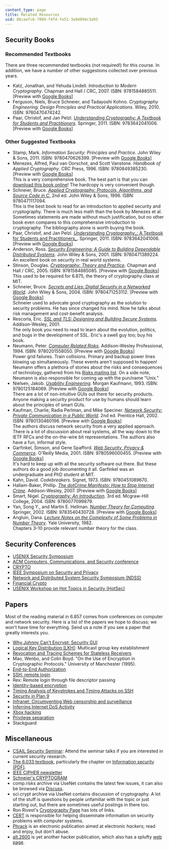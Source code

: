 ```yaml
---
content_type: page
title: Related Resources
uid: 86caefc6-7009-f4fd-fe51-3a94094c3a93
---
```


Security Books
--------------

### Recommended Textbooks

There are three recommended textbooks (not required!) for this course. In addition, we have a number of other suggestions collected over previous years.

*   Katz, Jonathan, and Yehuda Lindell. _Introduction to Modern Cryptography_. Chapman and Hall / CRC, 2007. ISBN: 9781584885511. \[Preview with [Google Books](http://books.google.com/books?id=TTtVKHdOcDoC&pg=PAfrontcover)\]
*   Ferguson, Niels, Bruce Schneier, and Tadayoshi Kohno. _Cryptography Engineering: Design Principles and Practical Applications_. Wiley, 2010. ISBN: 9780470474242.
*   Paar, Christof, and Jan Pelzl. [_Understanding Cryptography: A Textbook for Students and Practitioners_](http://www.springer.com/computer/security+and+cryptology/book/978-3-642-04100-6). Springer, 2011. ISBN: 9783642041006. \[Preview with [Google Books](http://books.google.com/books?id=f24wFELSzkoC&pg=PAfrontcover)\]

### Other Suggested Textbooks

*   Stamp, Mark. _Information Security: Principles and Practice_. John Wiley & Sons, 2011. ISBN: 9780470626399. \[Preview with [Google Books](http://books.google.com/books?id=UW3SS9P9hdEC&pg=PAfrontcover)\]
*   Menezes, Alfred, Paul van Oorschot, and Scott Vanstone. _Handbook of Applied Cryptography_. CRC Press, 1996. ISBN: 9780849385230. \[Preview with [Google Books](http://books.google.com/books?id=MhvcBQAAQBAJ&pg=PAfrontcover)\]  
    This is a very comprehensive book. The best part is that you can [download this book online](http://www.cacr.math.uwaterloo.ca/hac/)! The hardcopy is very convenient though.
*   Schneier, Bruce. [_Applied Cryptography: Protocols, Algorithms, and Source Code in C_.](http://www.schneier.com/book-applied.html) 2nd ed. John Wiley & Sons, 1996. ISBN: 9780471117094.  
    This is the best book to read for an introduction to applied security and cryptography. There is much less math than the book by Menezes et al. Sometimes statements are made without much justification, but no other book even compares to this comprehensive introduction to cryptography. The bibliography alone is worth buying the book.
*   Paar, Christof, and Jan Pelzl. [_Understanding Cryptography__: A Textbook for Students and Practitioners_](http://www.springer.com/computer/security+and+cryptology/book/978-3-642-04100-6). Springer, 2011. ISBN: 9783642041006. \[Preview with [Google Books](http://books.google.com/books?id=f24wFELSzkoC&pg=PAfrontcover)\]
*   Anderson, Ross. [_Security Engineering: A Guide to Building Dependable Distributed Systems_](http://www.cl.cam.ac.uk/~rja14/book.html). John Wiley & Sons, 2001. ISBN: 9780471389224.  
    An excellent book on security in real world systems.
*   Stinson, Douglas. [_Cryptography: Theory and Practice_](https://labs.xjtudlc.com/labs/wldmt1/reading%20list/books/Network%20security%20and%20crypto/Cryptography%20Theory%20and%20Practice.pdf). Chapman and Hall / CRC, 2005. ISBN: 9781584885085. \[Preview with [Google Books](http://books.google.com/books?id=uhl_kYfpgo4C&pg=PAfrontcover)\]  
    This used to be required for 6.875, the theory of cryptography class at MIT.
*   Schneier, Bruce. [_Secrets and Lies: Digital Security in a Networked World_](http://www.schneier.com/book-sandl.html). John Wiley & Sons, 2004. ISBN: 9780471253112. \[Preview with [Google Books](http://books.google.com/books?id=z_7CAjmql6kC&pg=PAfrontcover)\]  
    Schneier used to advocate good cryptography as the solution to security problems. He has since changed his mind. Now he talks about risk management and cost-benefit analysis.
*   Rescorla, Eric. [_SSL and TLS: Designing and Building Secure Systems_](http://www.pearson.ch/1471/9780201615982/SSL-and-TLS-Designing-and-Building.aspx). Addison-Wesley, 2001.  
    The only book you need to read to learn about the evolution, politics, and bugs in the development of SSL. Eric's a swell guy too; buy his book.
*   Neumann, Peter. [_Computer Related Risks_](http://www.csl.sri.com/users/neumann/neumann-book.html). Addison-Wesley Professional, 1994. ISBN: 9780201558050. \[Preview with [Google Books](http://books.google.com/books?id=8d-qU8K0BN4C&pg=PAfrontcover)\]  
    Power grid failures. Train collisions. Primary and backup power lines blowing up simultaneously. These events aren't supposed to happen! Neumann offers a plethora of stories about the risks and consequences of technology, gathered from his [Risks mailing list](http://catless.ncl.ac.uk/Risks). On a side note, Neumann is also responsible for coming up with the pun/name "Unix."
*   Nielsen, Jakob. [_Usability Engineering_](http://www.useit.com/jakob/useengbook.html). Morgan Kaufmann, 1993. ISBN: 9780125184069. \[Preview with [Google Books](http://books.google.com/books?id=95As2OF67f0C&pg=PAfrontcover)\]  
    There are a lot of non-intuitive GUIs out there for security products. Anyone making a security product for use by humans should learn about the principles of smart GUIs.
*   Kaufman, Charlie, Radia Perlman, and Mike Speciner. [_Network Security: Private Communication in a Public World_](https://www.amazon.com/Network-Security-Private-Communication-Public/dp/0130460192). 2nd ed. Prentice Hall, 2002. ISBN: 9780130460196. \[Preview with [Google Books](http://books.google.com/books?id=wxMqaz4JMb0C&pg=PAfrontcover)\]  
    The authors discuss network security from a very applied approach. There is a lot of discussion about real systems, all the way down to the IETF RFCs and the on-the-wire bit representations. The authors also have a fun, informal style.
*   Garfinkel, Simson, and Gene Spafford. [_Web Security, Privacy & Commerce_](http://www.oreilly.com/catalog/websec2/). O'Reilly Media, 2001. ISBN: 9780596000455. \[Preview with [Google Books](http://books.google.com/books?id=jIBH98wwuv8C&pg=PAfrontcover)\]  
    It's hard to keep up with all the security software out there. But these authors do a good job documenting it all. Garfinkel was an undergraduate and PhD student at MIT.
*   Kahn, David. _Codebreakers_. Signet, 1973. ISBN: 9780451089670.
*   Hallam-Baker, Phillip. [_The dotCrime Manifesto: How to Stop Internet Crime_](https://commons.erau.edu/cgi/viewcontent.cgi?article=1143&context=publication). Addison-Wesley, 2007. \[Preview with [Google Books](http://books.google.com/books?id=ZWp-1R_tJGgC&pg=PAfrontcover)\]
*   Smart, Nigel. [_Cryptography: An Introduction_](https://www.cs.umd.edu/~waa/414-F11/IntroToCrypto.pdf)_._ 3rd ed. Mcgraw-Hill College, 2004. ISBN: 9780077099879.
*   Yan, Song Y., and Martin E. Hellman. [_Number Theory for Computing_](http://www.springer.com/computer/foundations/book/978-3-540-43072-8). Springer, 2002. ISBN: 9783540430728. \[Preview with [Google Books](http://books.google.com/books?id=lIvPz7k41SEC&pg=PAfrontcover)\]
*   Angluin, Dana. [_Lecture Notes on the Complexity of Some Problems in Number Theory_](http://www.springer.com/computer/foundations/book/978-3-540-43072-8). Yale University, 1982.  
    Chapters 3–10 provide relevant number theory for the class.

Security Conferences
--------------------

*   [USENIX Security Symposium](https://www.usenix.org/conferences/byname/108)
*   [ACM Computers, Communications, and Security conference](http://www.acm.org/sigsac/ccs.html)
*   [CRYPTO](http://www.iacr.org/conferences/)
*   [IEEE Symposium on Security and Privacy](http://www.ieee-security.org/TC/SP-Index.html)
*   [Network and Distributed System Security Symposium (NDSS)](http://www.isoc.org/isoc/conferences/ndss/)
*   [Financial Crypto](http://ifca.ai/)
*   [USENIX Workshop on Hot Topics in Security (HotSec)](https://www.usenix.org/conferences/byname/158)

Papers
------

Most of the reading material in 6.857 comes from conferences on computer and network security. Here is a list of the papers we hope to discuss; we won't have time for everything. Send us a note if you see a paper that greatly interests you.

*   [Why Johnny Can't Encrypt: Security GUI](http://www.usenix.org/publications/library/proceedings/sec99/whitten.html)
*   [Logical Key Distribution (LKH)](http://web.mit.edu/rfc/rfc2627.txt): Multicast group key establishment
*   [Revocation and Tracing Schemes for Stateless Receivers](http://www.wisdom.weizmann.ac.il/~naor/PAPERS/2nl.html)
*   Mao, Wenbo, and Colin Boyd. "On the Use of Encryption in Cryptographic Protocols." University of Manchester (1995).
*   [End-to-End Authorization](http://www.usenix.org/events/osdi2000/howell.html)
*   [SSH: remote login](http://www.usenix.org/publications/library/proceedings/sec96/ylonen.html)
*   Rex: Remote login through file descriptor passing
*   [Identity-based encryption](http://crypto.stanford.edu/ibe/)
*   [Timing Analysis of Keystrokes and Timing Attacks on SSH](http://www.usenix.org/events/sec01/song.html)
*   [Security in Plan 9](http://www.usenix.org/events/sec02/cox.html)
*   [Infranet: Circumventing Web censorship and surveillance](http://www.usenix.org/events/sec02/feamster.html)
*   [Inferring Internet DoS Activity](http://www.usenix.org/events/sec01/moore.html)
*   [Xbox hacking](http://www.xenatera.com/bunnie/proj/anatak/xboxmod.html)
*   [Privilege separation](http://www.citi.umich.edu/techreports/reports/citi-tr-02-2.ps.gz)
*   Stackguard

Miscellaneous
-------------

*   [CSAIL Security Seminar](http://css.csail.mit.edu/security-seminar/): Attend the seminar talks if you are interested in current security research.
*   [The 6.033 textbook](/courses/res-6-004-principles-of-computer-system-design-an-introduction-spring-2009/pages/online-textbook), particularly the chapter on [Information security (PDF)](/courses/res-6-004-principles-of-computer-system-design-an-introduction-spring-2009/resources/protection_open_5_0).
*   [IEEE CIPHER newsletter](http://www.ieee-security.org/cipher.html)
*   [Schneier's CRYPTOGRAM](http://www.counterpane.com/crypto-gram.html)
*   comp.risks archive via UseNet contains the latest few issues, it can also be browsed via [Discuss](http://diswww.mit.edu/picayune/risks/).
*   sci.crypt archive via UseNet contains discussion of cryptography. A lot of the stuff is questions by people unfamiliar with the topic or just starting out, but there are sometimes useful postings in there too.
*   Ron Rivest's [Cryptography Page](http://theory.lcs.mit.edu/~rivest/crypto-security.html) has lots of links.
*   [CERT](http://www.cert.org/) is responsible for helping disseminate information on security problems with computer systems.
*   [Phrack](http://www.phrack.com/) is an electronic publication aimed at electronic _hackers_; read and enjoy, but don't abuse.
*   [alt.2600](http://www.2600.com/) is yet another hacker publication, which also has a splufty [web page](http://www.2600.com/).